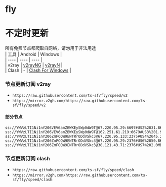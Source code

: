 # fly
# 不定时更新
所有免费节点都爬取自网络，请勿用于非法用途  
|  工具  | Android  | Windows  |  
|  ----  | ----   | ----  |  
| v2ray  | [v2rayNG](https://github.com/2dust/v2rayNG/releases) | [v2rayN](https://github.com/2dust/v2rayN/releases) |  
| Clash  | - | [Clash For Windows](https://github.com/2dust/clashN/releases) | 
  
### 节点更新订阅  v2ray
- `https://raw.githubusercontent.com/ts-sf/fly/speed/v2`  
- `https://mirror.v2gh.com/https://raw.githubusercontent.com/ts-sf/fly/speed/v2`  

#### 部分节点  
``` 
ss://YWVzLTI1Ni1nY206VEV6amZBWXEySWp0dW9T@67.220.95.29:6697#US2%2031.8KB%2Fs
ss://YWVzLTI1Ni1nY206VEV6amZBWXEySWp0dW9T@162.251.61.219:6679#US3%201.9MB%2Fs
ss://YWVzLTI1Ni1nY206ZmFCQW9ENTRrODdVSkc3@67.220.95.133:2375#US4%2045.2KB%2Fs
ss://YWVzLTI1Ni1nY206ZmFCQW9ENTRrODdVSkc3@67.220.95.29:2376#US6%2050.8KB%2Fs
ss://YWVzLTI1Ni1nY206ZmFCQW9ENTRrODdVSkc3@38.121.43.71:2376#US7%202.0MB%2Fs
```
### 节点更新订阅  clash
- `https://raw.githubusercontent.com/ts-sf/fly/speed/clash`  
- `https://mirror.v2gh.com/https://raw.githubusercontent.com/ts-sf/fly/speed/clash`  


